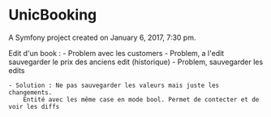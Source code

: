 UnicBooking
===========

A Symfony project created on January 6, 2017, 7:30 pm.


Edit d'un book :
    - Problem avec les customers
    - Problem, a l'edit sauvegarder le prix des anciens edit (historique)
    - Problem, sauvegarder les edits

    - Solution : Ne pas sauvegarder les valeurs mais juste les changements.
        Entité avec les même case en mode bool. Permet de contecter et de voir les diffs
